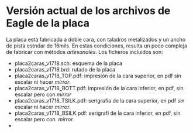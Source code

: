 Versión actual de los archivos de Eagle de la placa
==================================================
La placa está fabricada a doble cara, con taladros metalizados y un ancho de pista estndar de 16mils. En estas condiciones, resulta 
un poco compleja de fabricar con métodos *artesanales*. Los ficheros incluidos son:
- placa2caras_v1718.sch: esquema de la placa
- placa2caras_v1718.brd: rutado de la placa
- placa2caras_v1718_TOP.pdf: impresión de la cara superior, en pdf sin escalar ni hacer *mirror*.
- placa2caras_v1718_BOTT.pdf: impresión de la cara inferior, en pdf, sin escalar pero con  *mirror*
- placa2caras_v1718_TSILK.pdf: serigrafía de la cara superior, en pdf sin escalar ni hacer *mirror*.
- placa2caras_v1718_BSILK.pdf: serigrafí de la cara inferior, en pdf, sin escalar pero con  *mirror*
-

